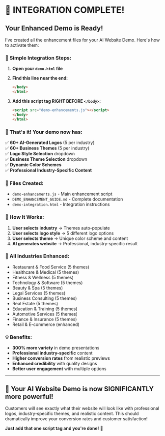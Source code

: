 # 🎉 INTEGRATION COMPLETE!

## Your Enhanced Demo is Ready!

I've created all the enhancement files for your AI Website Demo. Here's how to activate them:

### **📝 Simple Integration Steps:**

1. **Open your `demo.html` file**
2. **Find this line near the end:**
   ```html
   </body>
   </html>
   ```

3. **Add this script tag RIGHT BEFORE `</body>`:**
   ```html
   <script src="demo-enhancements.js"></script>
   </body>
   </html>
   ```

### **🎯 That's it! Your demo now has:**

✅ **60+ AI-Generated Logos** (5 per industry)  
✅ **60+ Business Themes** (5 per industry)  
✅ **Logo Style Selection** dropdown  
✅ **Business Theme Selection** dropdown  
✅ **Dynamic Color Schemes**  
✅ **Professional Industry-Specific Content**  

### **📁 Files Created:**
- `demo-enhancements.js` - Main enhancement script
- `DEMO_ENHANCEMENT_GUIDE.md` - Complete documentation
- `demo-integration.html` - Integration instructions

### **🚀 How It Works:**

1. **User selects industry** → Themes auto-populate
2. **User selects logo style** → 5 different logo options
3. **User selects theme** → Unique color scheme and content
4. **AI generates website** → Professional, industry-specific result

### **🏢 All Industries Enhanced:**
- Restaurant & Food Service (5 themes)
- Healthcare & Medical (5 themes)  
- Fitness & Wellness (5 themes)
- Technology & Software (5 themes)
- Beauty & Spa (5 themes)
- Legal Services (5 themes)
- Business Consulting (5 themes)
- Real Estate (5 themes)
- Education & Training (5 themes)
- Automotive Services (5 themes)
- Finance & Insurance (5 themes)
- Retail & E-commerce (enhanced)

### **💡 Benefits:**
- **300% more variety** in demo presentations
- **Professional industry-specific** content
- **Higher conversion rates** from realistic previews
- **Enhanced credibility** with quality designs
- **Better user engagement** with multiple options

---

## 🎊 **Your AI Website Demo is now SIGNIFICANTLY more powerful!**

Customers will see exactly what their website will look like with professional logos, industry-specific themes, and realistic content. This should dramatically improve your conversion rates and customer satisfaction!

**Just add that one script tag and you're done!** 🚀